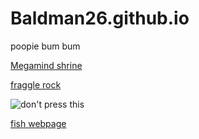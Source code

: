 # Baldman26.github.io

poopie bum bum

[Megamind shrine](mega.html)


[fraggle rock](https://www.youtube.com/watch?v=fxMMte0ya9w&list=PLLhOnau-tupSx7f-dlRzc0Q0OoEqpv9WV&index=2)


![don't press this](https://i.pinimg.com/originals/57/51/65/575165317f86fdcf5492b3e2c92ef836.gif)


[fish webpage](https://baldman26.github.io/noFishhere.html)









